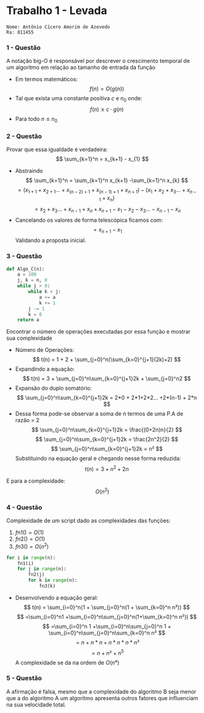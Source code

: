 
# Trabalho 1 - Levada 
```
Nome: Antônio Cícero Amorim de Azevedo
Ra: 811455 
``` 
### 1 - Questão
A notação big-O é responsável por descrever o crescimento temporal de um algoritmo
em relação ao tamanho de entrada da função
- Em termos matemáticos:
$$
f(n) = O(g(n))
$$
- Tal que exista uma constante positiva $c$ e $n_{0}$ onde:
$$ 
f(n) \leq c \cdotp g(n) 
$$
- Para todo $n \leq n_{0}$

### 2 - Questão
Provar que essa igualdade é verdadeira:
$$
\sum_{k=1}^n = x_{k+1} - x_{1}
$$
- Abstraindo
$$
\sum_{k=1}^n = \sum_{k=1}^n x_{k+1} -\sum_{k=1}^n x_{k}
$$
$$
=(x_{1+1} + x_{2 + 1} ... + x_{(n-2)+1} +x_{(n-1)+1} + x_{n + 1}) - (x_1 + x_2 +x_3... + x_{n -1}+ x_{n})
$$
$$
=x_{2} + x_{3} ... +x_{n-1} +x_{n} + x_{n + 1} - x_1 - x_2 - x_3... - x_{n -1}- x_{n}
$$
- Cancelando os valores de forma telescópica ficamos com:
$$
= x_{n+1} - x_1
$$
 Validando a proposta inicial.


### 3 - Questão
```py
def Algo_C(n):
    a = 100
    j, k = n, 0
    while j > 0:
        while k < j:
            a += a
            k += 1
        j -= 1
        k = 0
    return a
```
Encontrar o número de operações executadas por essa função e mostrar sua complexidade
- Número de Operações:
$$
t(n) = 1 + 2 + \sum_{j=0}^n(\sum_{k=0}^{j+1}(2k)+2)
$$
- Expandindo a equação:
$$
t(n) = 3 + \sum_{j=0}^n\sum_{k=0}^{j+1}2k + \sum_{j=0}^n2
$$
- Expansão do duplo somatório:
$$
\sum_{j=0}^n\sum_{k=0}^{j+1}2k = 2*0 + 2*1+2*2... +2*(n-1) + 2*n
$$
- Dessa forma pode-se observar a soma de n termos de uma P.A de razão  = 2
$$
\sum_{j=0}^n\sum_{k=0}^{j+1}2k = \frac{(0+2n)n}{2}
$$
$$
\sum_{j=0}^n\sum_{k=0}^{j+1}2k = \frac{2n^2}{2}
$$
$$
\sum_{j=0}^n\sum_{k=0}^{j+1}2k = n²
$$
Substituindo na equação geral e chegando nesse forma reduzida:
$$
t(n) = 3 + n^2 + 2n
$$

E para a complexidade:
$$
O(n^2)
$$

### 4 - Questão
Complexidade de um script dado as complexidades das funções:
1. $fn1() = O(1)$
2. $fn2() = O(1)$
3. $fn3() = O(n^2)$

```py
for i in range(n):
    fn1(i)
    for j in range(n):
        fn2(j)
        for k in range(n):
            fn3(k)
```
- Desenvolvendo a equação geral:
$$
t(n) = \sum_{i=0}^n(1 + \sum_{j=0}^n(1 + \sum_{k=0}^n n²))
$$
$$
=\sum_{i=0}^n1 +\sum_{i=0}^n\sum_{j=0}^n(1+\sum_{k=0}^n n²))
$$
$$
=\sum_{i=0}^n 1 +\sum_{i=0}^n\sum_{j=0}^n 1 + \sum_{i=0}^n\sum_{j=0}^n\sum_{k=0}^n n²
$$
$$
= n + n * n + n * n * n* n²
$$
$$
= n + n² + n^5
$$
A complexidade se da na ordem de $O(n⁴)$


### 5 - Questão
A afirmação é falsa, mesmo que a complexidade do algoritmo B seja menor que a do algoritmo A
um algoritmo apresenta outros fatores que influenciam na sua velocidade total.





